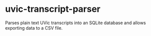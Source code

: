 uvic-transcript-parser
======================

Parses plain text UVic transcripts into an SQLite database and allows exporting data to a CSV file.